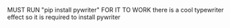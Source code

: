 MUST RUN "pip install pywriter" FOR IT TO WORK
there is a cool typewriter effect so it is required to install pywriter
